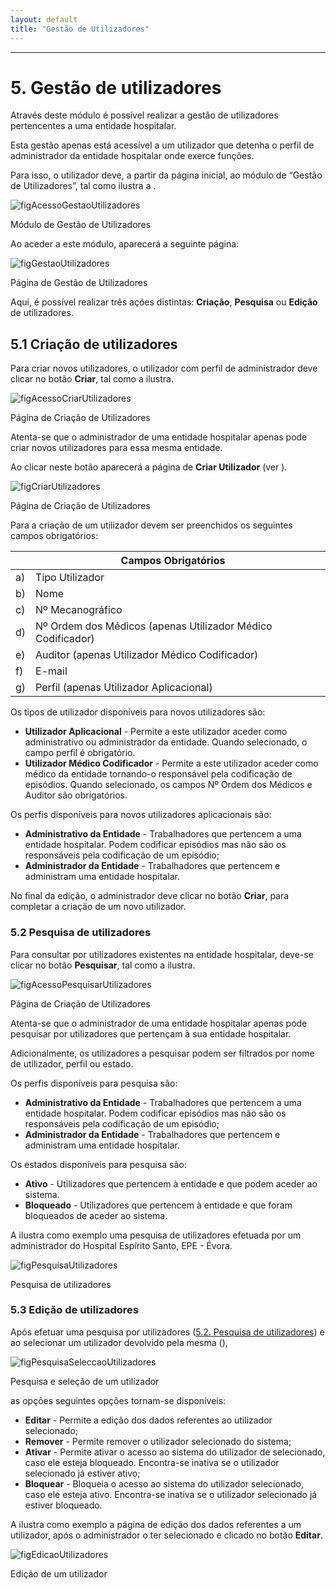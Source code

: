 ```yaml
---
layout: default
title: "Gestão de Utilizadores"
---
```



---

# 5. Gestão de utilizadores
<div id="gestaoUtilizadores"></div>

Através deste módulo é possível realizar a gestão de utilizadores pertencentes a uma entidade hospitalar. 

Esta gestão apenas está acessível a um utilizador que detenha o perfil de administrador da entidade hospitalar onde exerce funções.

Para isso, o utilizador deve, a partir da página inicial, ao módulo de “Gestão de Utilizadores”, tal como ilustra a [](#figAcessoGestaoUtilizadores).

![figAcessoGestaoUtilizadores](img/pages/5_1.jpg)

<p class="caption" id="figAcessoGestaoUtilizadores">Módulo de Gestão de Utilizadores</p>

Ao aceder a este módulo, aparecerá a seguinte página:

![figGestaoUtilizadores](img/pages/5_2.jpg)

<p class="caption" id="figGestaoUtilizadores">Página de Gestão de Utilizadores </p>

Aqui, é possível realizar três ações distintas: **Criação**, **Pesquisa** ou **Edição** de utilizadores. 


## 5.1 Criação de utilizadores
<div id="criarUtilizadores"></div>

Para criar novos utilizadores, o utilizador com perfil de administrador deve clicar no botão **Criar**, tal como a [](#figAcessoCriarUtilizadores) ilustra.

![figAcessoCriarUtilizadores](img/pages/5_1_1.jpg)

<p class="caption" id="figAcessoCriarUtilizadores">Página de Criação de Utilizadores </p>
 
Atenta-se que o administrador de uma entidade hospitalar apenas pode criar novos utilizadores para essa mesma entidade.

Ao clicar neste botão aparecerá a página de **Criar Utilizador** (ver [](#figCriarUtilizadores)).

![figCriarUtilizadores](img/pages/5_1_2.jpg)

<p class="caption" id="figCriarUtilizadores">Página de Criação de Utilizadores </p>

Para a criação de um utilizador devem ser preenchidos os seguintes campos obrigatórios:

|    |  Campos Obrigatórios [](#figCriarUtilizadores)				| 		|    
|----|--------------------------------------------------------------|-------|
| a) |  Tipo Utilizador       		                				|		|
| b) |  Nome       		                							|		|
| c) |  Nº Mecanográfico                   							|		|
| d) |  Nº Ordem dos Médicos (apenas Utilizador Médico Codificador) |		|
| e) |  Auditor (apenas Utilizador Médico Codificador) 				|		|
| f) |  E-mail				              							|		|
| g) |  Perfil (apenas Utilizador Aplicacional) 					| 		|
	
Os tipos de utilizador disponíveis para novos utilizadores são:

* **Utilizador Aplicacional** - Permite a este utilizador aceder como administrativo ou administrador da entidade. Quando selecionado, o campo perfil é obrigatório.
* **Utilizador Médico Codificador** - Permite a este utilizador aceder como médico da entidade tornando-o responsável pela codificação de episódios. Quando selecionado, os campos Nº Ordem dos Médicos e Auditor são obrigatórios.

Os perfis disponíveis para novos utilizadores aplicacionais são:

* **Administrativo da Entidade** - Trabalhadores que pertencem a uma entidade hospitalar. Podem codificar episódios mas não são os responsáveis pela codificação de um episódio;
* **Administrador da Entidade** - Trabalhadores que pertencem e administram uma entidade hospitalar.

No final da edição, o administrador deve clicar no botão **Criar**, para completar a criação de um novo utilizador.


### 5.2 Pesquisa de utilizadores

Para consultar por utilizadores existentes na entidade hospitalar, deve-se clicar no botão **Pesquisar**, tal como a [](#figAcessoPesquisarUtilizadores) ilustra.

![figAcessoPesquisarUtilizadores](img/pages/5_2_1.jpg)

<p class="caption" id="figAcessoPesquisarUtilizadores">Página de Criação de Utilizadores </p>

Atenta-se que o administrador de uma entidade hospitalar apenas pode pesquisar por utilizadores que pertençam à sua entidade hospitalar.

Adicionalmente, os utilizadores a pesquisar podem ser filtrados por nome de utilizador, perfil ou estado.

Os perfis disponíveis para pesquisa são:

* **Administrativo da Entidade** - Trabalhadores que pertencem a uma entidade hospitalar. Podem codificar episódios mas não são os responsáveis pela codificação de um episódio;
* **Administrador da Entidade** - Trabalhadores que pertencem e administram uma entidade hospitalar.

Os estados disponíveis para pesquisa são:

* **Ativo** - Utilizadores que pertencem à entidade e que podem aceder ao sistema.
* **Bloqueado** - Utilizadores que pertencem à entidade e que foram bloqueados de aceder ao sistema.

A [](#figPesquisaUtilizadores) ilustra como exemplo uma pesquisa de utilizadores efetuada por um administrador do Hospital Espírito Santo, EPE - Évora.

![figPesquisaUtilizadores](img/pages/5_2_2.jpg)

<p class="caption" id="figPesquisaUtilizadores">Pesquisa de utilizadores</p>


### 5.3 Edição de utilizadores
<div id="editarUtilizadores"></div>

Após efetuar uma pesquisa por utilizadores ([5.2. Pesquisa de utilizadores](#pesquisa-de-utilizadores)) e ao selecionar um utilizador devolvido pela mesma ([](#figPesquisaSeleccaoUtilizadores)),

![figPesquisaSeleccaoUtilizadores](img/pages/5_3_1.jpg)

<p class="caption" id="figPesquisaSeleccaoUtilizadores">Pesquisa e seleção de um utilizador</p>

as opções seguintes opções tornam-se disponíveis:

* **Editar** - Permite a edição dos dados referentes ao utilizador selecionado;
* **Remover** - Permite remover o utilizador selecionado do sistema;
* **Ativar** - Permite ativar o acesso ao sistema do utilizador de selecionado, caso ele esteja bloqueado. Encontra-se inativa se o utilizador selecionado já estiver ativo;
* **Bloquear** - Bloqueia o acesso ao sistema do utilizador selecionado, caso ele esteja ativo. Encontra-se inativa se o utilizador selecionado já estiver bloqueado.

A [](#figEdicaoUtilizadores) ilustra como exemplo a página de edição dos dados referentes a um utilizador, após o administrador o ter selecionado e clicado no botão **Editar**.

![figEdicaoUtilizadores](img/pages/5_3_2.jpg)

<p class="caption" id="figEdicaoUtilizadores">Edição de um utilizador</p>

